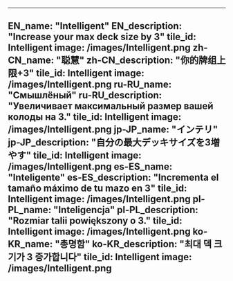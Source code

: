 ---

EN_name: "Intelligent"
EN_description: "Increase your max deck size by 3"
tile_id: Intelligent
image: /images/Intelligent.png
zh-CN_name: "聪慧"
zh-CN_description: "你的牌组上限+3"
tile_id: Intelligent
image: /images/Intelligent.png
ru-RU_name: "Смышлёный"
ru-RU_description: "Увеличивает максимальный размер вашей колоды на 3."
tile_id: Intelligent
image: /images/Intelligent.png
jp-JP_name: "インテリ"
jp-JP_description: "自分の最大デッキサイズを3増やす"
tile_id: Intelligent
image: /images/Intelligent.png
es-ES_name: "Inteligente"
es-ES_description: "Incrementa el tamaño máximo de tu mazo en 3"
tile_id: Intelligent
image: /images/Intelligent.png
pl-PL_name: "Inteligencja"
pl-PL_description: "Rozmiar talii powiększony o 3."
tile_id: Intelligent
image: /images/Intelligent.png
ko-KR_name: "총명함"
ko-KR_description: "최대 덱 크기가 3 증가합니다"
tile_id: Intelligent
image: /images/Intelligent.png
---